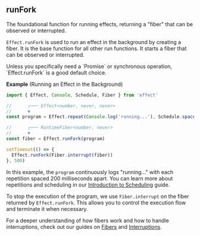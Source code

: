 ## runFork

The foundational function for running effects, returning a "fiber" that can be observed or interrupted.

`Effect.runFork` is used to run an effect in the background by creating a fiber. It is the base function
for all other run functions. It starts a fiber that can be observed or interrupted.

<Aside type="tip" title="The Default for Effect Execution">
  Unless you specifically need a `Promise` or synchronous operation,
  `Effect.runFork` is a good default choice.
</Aside>

**Example** (Running an Effect in the Background)

```ts twoslash
import { Effect, Console, Schedule, Fiber } from 'effect'

//      ┌─── Effect<number, never, never>
//      ▼
const program = Effect.repeat(Console.log('running...'), Schedule.spaced('200 millis'))

//      ┌─── RuntimeFiber<number, never>
//      ▼
const fiber = Effect.runFork(program)

setTimeout(() => {
  Effect.runFork(Fiber.interrupt(fiber))
}, 500)
```

In this example, the `program` continuously logs "running..." with each repetition spaced 200 milliseconds apart. You can learn more about repetitions and scheduling in our [Introduction to Scheduling](/docs/scheduling/introduction/) guide.

To stop the execution of the program, we use `Fiber.interrupt` on the fiber returned by `Effect.runFork`. This allows you to control the execution flow and terminate it when necessary.

For a deeper understanding of how fibers work and how to handle interruptions, check out our guides on [Fibers](/docs/concurrency/fibers/) and [Interruptions](/docs/concurrency/basic-concurrency/#interruptions).
